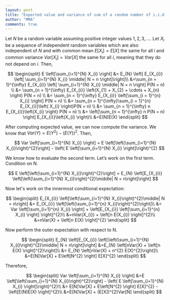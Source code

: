 ```yaml
---
layout: post
title: "Expected value and variance of sum of a random number of i.i.d. random variables"
author: "MMA"
comments: true
---
```


Let $N$ be a random variable assuming positive integer values $1, 2, 3, \dots$. Let $X_{i}$ be a sequence of independent random variables which are also independent of $N$ and with common mean $E[X_{i}] = E[X]$ the same for all $i$ and common variance $Var[X_{i}] = Var[X]$ the same for all $i$, meaning that they do not depend on $i$. Then,

$$
\begin{split}
E \left[\sum_{i=1}^{N} X_{i}   \right] &= E_{N} \left[ E_{X_{i}} \left[ \sum_{i=1}^{N} X_{i} \middle| N = n \right]\right]\\
&=\sum_{n = 1}^{\infty} E_{X_{i}} \left[ \sum_{i=1}^{N} X_{i} \middle| N = n \right] P(N = n) \\
&= \sum_{n = 1}^{\infty} E_{X_{i}} \left(X_{1} + X_{2} + \cdots + X_{n} \right) P(N = n) \\
&= \sum_{n = 1}^{\infty} E_{X_{i}} \left[\sum_{i = 1}^{n} X_{i} \right] P(N = n) \\
&=  \sum_{n = 1}^{\infty}\sum_{i = 1}^{n} E_{X_{i}}\left( X_{i} \right)P(N = n) \\
&= \sum_{n = 1}^{\infty} n E_{X_{i}}\left(X_{i} \right) P(N = n) \\
&= \left[\sum_{n = 1}^{\infty} n  P(N = n) \right] E_{X_{i}}\left(X_{i} \right)\\
&=E(N)E(X)
\end{split}
$$

After computing expected value, we can now compute the variance. We know that $Var(Y) = E(Y^{2}) - (E(Y))^{2}$. Then,

$$
Var \left[\sum_{i=1}^{N} X_{i} \right] = E \left[\left(\sum_{i=1}^{N} X_{i}\right)^{2}\right] - \left( E \left[\sum_{i=1}^{N} X_{i}   \right]\right)^{2}
$$

We know how to evaluate the second term. Let’s work on the first term. Condition on N.

$$
E \left[\left(\sum_{i=1}^{N} X_{i}\right)^{2}\right] =  E_{N} \left[E_{X_{i}} \left[\left(\sum_{i=1}^{N} X_{i}\right)^{2}\middle| N = n\right]\right]
$$

Now let's work on the innermost conditional expectation:

$$
\begin{split}
E_{X_{i}} \left[\left(\sum_{i=1}^{N} X_{i}\right)^{2}\middle| N = n\right] &= E_{X_{i}} \left[\left(\sum_{i=1}^{n} X_{i}\right)^{2}\right]\\
&= Var \left[\sum_{i=1}^{n} X_{i} \right] + \left[E_{X_{i}} \left[\sum_{i=1}^{n} X_{i} \right]  \right]^{2}\\
&=nVar(X_{i}) + \left[n E(X_{i}) \right]^{2}\\
&=nVar(X) + \left[n E(X) \right]^{2}
\end{split}
$$

Now perform the outer expectation with respect to N.

$$
\begin{split}
E_{N} \left[E_{X_{i}} \left[\left(\sum_{i=1}^{N} X_{i}\right)^{2}\middle| N = n\right]\right] &=E_{N} \left[nVar(X) + \left[n E(X) \right]^{2}\right]\\
&= E_{N} \left[nVar(X) + n^{2} E(X)^{2}\right]\\
&=E[N]Var[X] + E\left[N^{2} \right] E[X]^{2}
\end{split}
$$

Therefore,

$$
\begin{split}
Var \left[\sum_{i=1}^{N} X_{i} \right]  &=E \left[\left(\sum_{i=1}^{N} X_{i}\right)^{2}\right] - \left( E \left[\sum_{i=1}^{N} X_{i}   \right]\right)^{2}\\
&= E[N]Var[X] + E\left[N^{2} \right] E[X]^{2} - \left[E(N)E(X) \right]^{2}\\
&=E[N]Var[X] + (E[X])^{2}Var[N]
\end{split}
$$
